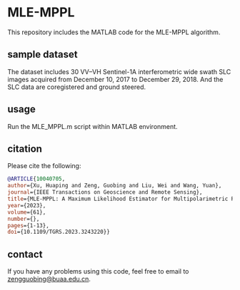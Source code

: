 # MLE-MPPL
This repository includes the MATLAB code for the MLE-MPPL algorithm.
## sample dataset 
The dataset includes 30 VV–VH Sentinel-1A interferometric wide swath SLC images acquired from December 10, 2017 to December 29, 2018. And the SLC data are coregistered and ground steered.
## usage
Run the MLE_MPPL.m script within MATLAB environment.
## citation
Please cite the following:
~~~BibTeX
@ARTICLE{10040705,
author={Xu, Huaping and Zeng, Guobing and Liu, Wei and Wang, Yuan},
journal={IEEE Transactions on Geoscience and Remote Sensing},
title={MLE-MPPL: A Maximum Likelihood Estimator for Multipolarimetric Phase Linking in MTInSAR},
year={2023},
volume={61},
number={},
pages={1-13},
doi={10.1109/TGRS.2023.3243220}}
~~~
## contact
If you have any problems using this code, feel free to email to <font color="#006600">zengguobing@buaa.edu.cn</font>.
